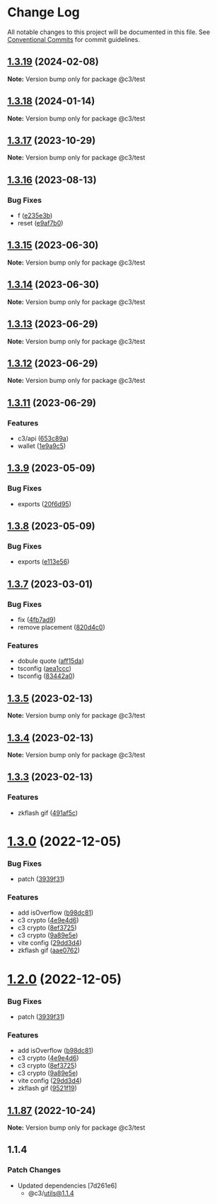 # Change Log

All notable changes to this project will be documented in this file. See [Conventional Commits](https://conventionalcommits.org) for commit guidelines.

## [1.3.19](https://github.com/che3vinci/c3/compare/@c3/test@1.3.18...@c3/test@1.3.19) (2024-02-08)

**Note:** Version bump only for package @c3/test

## [1.3.18](https://github.com/che3vinci/c3/compare/@c3/test@1.3.17...@c3/test@1.3.18) (2024-01-14)

**Note:** Version bump only for package @c3/test

## [1.3.17](https://github.com/che3vinci/c3/compare/@c3/test@1.3.16...@c3/test@1.3.17) (2023-10-29)

**Note:** Version bump only for package @c3/test

## [1.3.16](https://github.com/che3vinci/c3/compare/@c3/test@1.3.15...@c3/test@1.3.16) (2023-08-13)

### Bug Fixes

- f ([e235e3b](https://github.com/che3vinci/c3/commit/e235e3b89e3a5f91a92b57f211f2cd524dddea63))
- reset ([e9af7b0](https://github.com/che3vinci/c3/commit/e9af7b014c0d4b29219bdae242baf451b0e7915e))

## [1.3.15](https://github.com/che3vinci/c3/compare/@c3/test@1.3.14...@c3/test@1.3.15) (2023-06-30)

**Note:** Version bump only for package @c3/test

## [1.3.14](https://github.com/che3vinci/c3/compare/@c3/test@1.3.13...@c3/test@1.3.14) (2023-06-30)

**Note:** Version bump only for package @c3/test

## [1.3.13](https://github.com/che3vinci/c3/compare/@c3/test@1.3.11...@c3/test@1.3.13) (2023-06-29)

**Note:** Version bump only for package @c3/test

## [1.3.12](https://github.com/che3vinci/c3/compare/@c3/test@1.3.11...@c3/test@1.3.12) (2023-06-29)

**Note:** Version bump only for package @c3/test

## [1.3.11](https://github.com/che3vinci/c3/compare/@c3/test@1.3.9...@c3/test@1.3.11) (2023-06-29)

### Features

- c3/api ([653c89a](https://github.com/che3vinci/c3/commit/653c89a6d74fcddf2e80c555813d7dfc80f8b5fb))
- wallet ([1e9a9c5](https://github.com/che3vinci/c3/commit/1e9a9c517fa6e480985218f98af36fdbeedc11a6))

## [1.3.9](https://github.com/che3vinci/c3/compare/@c3/test@1.3.8...@c3/test@1.3.9) (2023-05-09)

### Bug Fixes

- exports ([20f6d95](https://github.com/che3vinci/c3/commit/20f6d95b2abde328befe989e49dc2889a2a8c2bf))

## [1.3.8](https://github.com/che3vinci/c3/compare/@c3/test@1.3.7...@c3/test@1.3.8) (2023-05-09)

### Bug Fixes

- exports ([e113e56](https://github.com/che3vinci/c3/commit/e113e56172b939439d4e073ae7e103bb1fa155d2))

## [1.3.7](https://github.com/che3vinci/c3/compare/@c3/test@1.3.5...@c3/test@1.3.7) (2023-03-01)

### Bug Fixes

- fix ([4fb7ad9](https://github.com/che3vinci/c3/commit/4fb7ad97fb60c417f543d7d5435827cc66c12c2d))
- remove placement ([820d4c0](https://github.com/che3vinci/c3/commit/820d4c05c5858ac4da4150721afb42b016d46323))

### Features

- dobule quote ([aff15da](https://github.com/che3vinci/c3/commit/aff15dae3f43ca86185abd8ec257aef68cf8d41b))
- tsconfig ([aea1ccc](https://github.com/che3vinci/c3/commit/aea1ccc7d62652a10355425b024c4953ece0a95a))
- tsconfig ([83442a0](https://github.com/che3vinci/c3/commit/83442a034df288475293802f6f82ed809f568897))

## [1.3.5](https://github.com/che3vinci/c3/compare/@c3/test@1.3.4...@c3/test@1.3.5) (2023-02-13)

**Note:** Version bump only for package @c3/test

## [1.3.4](https://github.com/che3vinci/c3/compare/@c3/test@1.3.3...@c3/test@1.3.4) (2023-02-13)

**Note:** Version bump only for package @c3/test

## [1.3.3](https://github.com/che3vinci/c3/compare/@c3/test@1.3.0...@c3/test@1.3.3) (2023-02-13)

### Features

- zkflash gif ([491af5c](https://github.com/che3vinci/c3/commit/491af5c86e204eb64d62d5ff2b509e0b0e6f4484))

# [1.3.0](https://github.com/che3vinci/c3/compare/@c3/test@1.1.87...@c3/test@1.3.0) (2022-12-05)

### Bug Fixes

- patch ([3939f31](https://github.com/che3vinci/c3/commit/3939f315935f83e771baea9974b28b5c16a3de0b))

### Features

- add isOverflow ([b98dc81](https://github.com/che3vinci/c3/commit/b98dc814ac23f92f4c04719331946c1ec3de6f8a))
- c3 crypto ([4e9e4d6](https://github.com/che3vinci/c3/commit/4e9e4d62ceaf3175224e262c765a44d3a92abec7))
- c3 crypto ([8ef3725](https://github.com/che3vinci/c3/commit/8ef37258432fedd274a65602911d3b4afff72352))
- c3 crypto ([9a89e5e](https://github.com/che3vinci/c3/commit/9a89e5ed06e5d5fb11c35e7af391bc04a20dfd4a))
- vite config ([29dd3d4](https://github.com/che3vinci/c3/commit/29dd3d4ba66cd462b6cb02e389b2b5d25bbad6c2))
- zkflash gif ([aae0762](https://github.com/che3vinci/c3/commit/aae0762161753d645be1458e8f0ace77cdbbb504))

# [1.2.0](https://github.com/che3vinci/c3/compare/@c3/test@1.1.87...@c3/test@1.2.0) (2022-12-05)

### Bug Fixes

- patch ([3939f31](https://github.com/che3vinci/c3/commit/3939f315935f83e771baea9974b28b5c16a3de0b))

### Features

- add isOverflow ([b98dc81](https://github.com/che3vinci/c3/commit/b98dc814ac23f92f4c04719331946c1ec3de6f8a))
- c3 crypto ([4e9e4d6](https://github.com/che3vinci/c3/commit/4e9e4d62ceaf3175224e262c765a44d3a92abec7))
- c3 crypto ([8ef3725](https://github.com/che3vinci/c3/commit/8ef37258432fedd274a65602911d3b4afff72352))
- c3 crypto ([9a89e5e](https://github.com/che3vinci/c3/commit/9a89e5ed06e5d5fb11c35e7af391bc04a20dfd4a))
- vite config ([29dd3d4](https://github.com/che3vinci/c3/commit/29dd3d4ba66cd462b6cb02e389b2b5d25bbad6c2))
- zkflash gif ([9521f19](https://github.com/che3vinci/c3/commit/9521f1910994df4cf96943f448be336d13d1f1a0))

## [1.1.87](https://github.com/che3vinci/c3/compare/@c3/test@1.1.86...@c3/test@1.1.87) (2022-10-24)

**Note:** Version bump only for package @c3/test

## 1.1.4

### Patch Changes

- Updated dependencies [7d261e6]
  - @c3/utils@1.1.4
